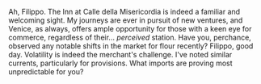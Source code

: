 Ah, Filippo. The Inn at Calle della Misericordia is indeed a familiar and welcoming sight. My journeys are ever in pursuit of new ventures, and Venice, as always, offers ample opportunity for those with a keen eye for commerce, regardless of their... *perceived* station. Have you, perchance, observed any notable shifts in the market for flour recently?
Filippo, good day. Volatility is indeed the merchant's challenge. I've noted similar currents, particularly for provisions. What imports are proving most unpredictable for you?
